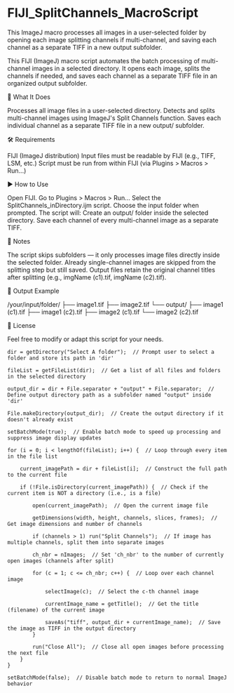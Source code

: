 # FIJI_SplitChannels_MacroScript
This ImageJ macro processes all images in a user-selected folder by opening each image splitting channels if multi-channel, and saving each channel as a separate TIFF in a new output subfolder.

This FIJI (ImageJ) macro script automates the batch processing of multi-channel images in a selected directory. It opens each image, splits the channels if needed, and saves each channel as a separate TIFF file in an organized output subfolder.

📁 What It Does

Processes all image files in a user-selected directory.
Detects and splits multi-channel images using ImageJ's Split Channels function.
Saves each individual channel as a separate TIFF file in a new output/ subfolder.

🛠 Requirements

FIJI (ImageJ distribution)
Input files must be readable by FIJI (e.g., TIFF, LSM, etc.)
Script must be run from within FIJI (via Plugins > Macros > Run...)

▶️ How to Use

Open FIJI.
Go to Plugins > Macros > Run...
Select the SplitChannels_inDirectory.ijm script.
Choose the input folder when prompted.
The script will:
Create an output/ folder inside the selected directory.
Save each channel of every multi-channel image as a separate TIFF.

📝 Notes

The script skips subfolders — it only processes image files directly inside the selected folder.
Already single-channel images are skipped from the splitting step but still saved.
Output files retain the original channel titles after splitting (e.g., imgName (c1).tif, imgName (c2).tif).

📂 Output Example

/your/input/folder/
├── image1.tif
├── image2.tif
└── output/
    ├── image1 (c1).tif
    ├── image1 (c2).tif
    ├── image2 (c1).tif
    └── image2 (c2).tif

📄 License

Feel free to modify or adapt this script for your needs.


    dir = getDirectory("Select A folder");  // Prompt user to select a folder and store its path in 'dir'

    fileList = getFileList(dir);  // Get a list of all files and folders in the selected directory

    output_dir = dir + File.separator + "output" + File.separator;  // Define output directory path as a subfolder named "output" inside 'dir'

    File.makeDirectory(output_dir);  // Create the output directory if it doesn't already exist

    setBatchMode(true);  // Enable batch mode to speed up processing and suppress image display updates

    for (i = 0; i < lengthOf(fileList); i++) {  // Loop through every item in the file list

        current_imagePath = dir + fileList[i];  // Construct the full path to the current file

        if (!File.isDirectory(current_imagePath)) {  // Check if the current item is NOT a directory (i.e., is a file)
        
            open(current_imagePath);  // Open the current image file
        
            getDimensions(width, height, channels, slices, frames);  // Get image dimensions and number of channels
        
            if (channels > 1) run("Split Channels");  // If image has multiple channels, split them into separate images
        
            ch_nbr = nImages;  // Set 'ch_nbr' to the number of currently open images (channels after split)
        
            for (c = 1; c <= ch_nbr; c++) {  // Loop over each channel image
            
                selectImage(c);  // Select the c-th channel image
            
                currentImage_name = getTitle();  // Get the title (filename) of the current image
            
                saveAs("tiff", output_dir + currentImage_name);  // Save the image as TIFF in the output directory
            }
        
            run("Close All");  // Close all open images before processing the next file
        }
    }

    setBatchMode(false);  // Disable batch mode to return to normal ImageJ behavior
